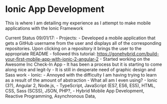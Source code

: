 # Ionic App Development

This is where I am detailing my experience as I attempt to make mobile applications with the Ionic Framework

Current Status 09/01/17:
	- Projects:
		- Developed a mobile application that gets a GitHub username from the user and displays all of the corresponding repositories. Upon clicking on a repository it brings the user to the appropriate README
			- followed this tutorial: https://gonehybrid.com/build-your-first-mobile-app-with-ionic-2-angular-2
		- Started working on the Awesome Inc Check-In App
			- It has been a process but it is starting to come along nice and legit-ly
			- It is still in desperate need of graphic design and Sass work
	- Ionic:
		- Annoyed with the difficulty I am having trying to learn as a result of the amount of abstraction
		- What all am I even using?
			- Ionic (3?), Angular 2, Node.js,
			- TypeScript, JavaScript (ES7, ES6, ES5), HTML, CSS, Sass (SCSS), JSON, PHP?,
			- Hybrid Mobile App Development, Reactive Programming, Asynchronous Data,
